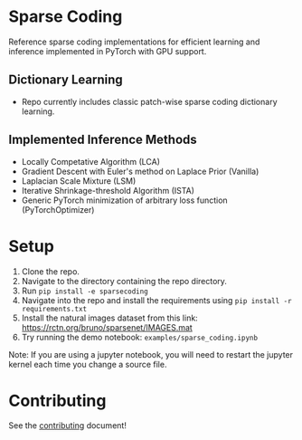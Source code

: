 # Sparse Coding
Reference sparse coding implementations for efficient learning and inference implemented in PyTorch with GPU support. 

## Dictionary Learning
* Repo currently includes classic patch-wise sparse coding dictionary learning.

## Implemented Inference Methods
* Locally Competative Algorithm (LCA)
* Gradient Descent with Euler's method on Laplace Prior (Vanilla)
* Laplacian Scale Mixture (LSM)
* Iterative Shrinkage-threshold Algorithm (ISTA)
* Generic PyTorch minimization of arbitrary loss function (PyTorchOptimizer)

# Setup
1. Clone the repo.
2. Navigate to the directory containing the repo directory.
3. Run `pip install -e sparsecoding`
4. Navigate into the repo and install the requirements using `pip install -r requirements.txt`
5. Install the natural images dataset from this link: https://rctn.org/bruno/sparsenet/IMAGES.mat
6. Try running the demo notebook: `examples/sparse_coding.ipynb`

Note: If you are using a jupyter notebook, you will need to restart the jupyter kernel each time you change a source file.

# Contributing
See the [contributing](https://github.com/rctn/sparsecoding/blob/main/docs/contributing.md) document!
